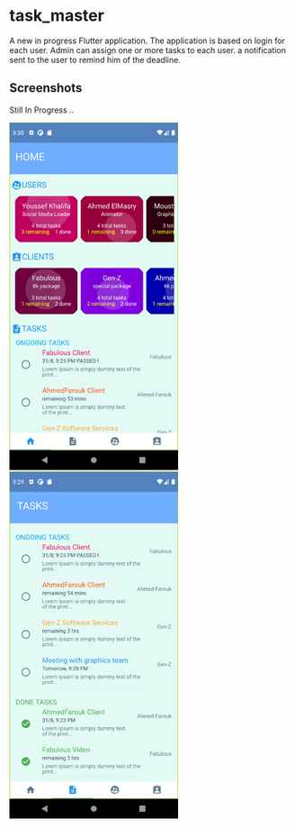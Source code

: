 # task_master

A new in progress Flutter application. The application is based on login for each user. Admin can assign one or more tasks to each user. a notification sent to the user to remind him of the deadline.

## Screenshots

Still In Progress ..


<img src="screenshots/cards.png" width="300">             <img src="screenshots/tasksList.png" width="300">
